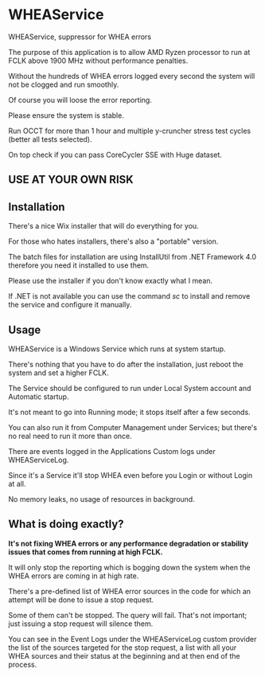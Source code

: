 # WHEAService
WHEAService, suppressor for WHEA errors

The purpose of this application is to allow AMD Ryzen processor to run at FCLK above 1900 MHz without performance penalties.

Without the hundreds of WHEA errors logged every second the system will not be clogged and run smoothly.

Of course you will loose the error reporting.

Please ensure the system is stable. 

Run OCCT for more than 1 hour and multiple y-cruncher stress test cycles (better all tests selected).

On top check if you can pass CoreCycler SSE with Huge dataset.


## **USE AT YOUR OWN RISK**


## Installation

There's a nice Wix installer that will do everything for you.

For those who hates installers, there's also a "portable" version.

The batch files for installation are using InstallUtil from .NET Framework 4.0 therefore you need it installed to use them.

Please use the installer if you don't know exactly what I mean.

If .NET is not available you can use the command *sc* to install and remove the service and configure it manually.


## Usage

WHEAService is a Windows Service which runs at system startup.

There's nothing that you have to do after the installation, just reboot the system and set a higher FCLK.

The Service should be configured to run under Local System account and Automatic startup.


It's not meant to go into Running mode; it stops itself after a few seconds.

You can also run it from Computer Management under Services; but there's no real need to run it more than once.

There are events logged in the Applications Custom logs under WHEAServiceLog.

Since it's a Service it'll stop WHEA even before you Login or without Login at all.

No memory leaks, no usage of resources in background.

## What is doing exactly?

**It's not fixing WHEA errors or any performance degradation or stability issues that comes from running at high FCLK.**

It will only stop the reporting which is bogging down the system when the WHEA errors are coming in at high rate.

There's a pre-defined list of WHEA error sources in the code for which an attempt will be done to issue a stop request.

Some of them can't be stopped. The query will fail. That's not important; just issuing a stop request will silence them.

You can see in the Event Logs under the WHEAServiceLog custom provider the list of the sources targeted for the stop request, a list with all your WHEA sources and their status at the beginning and at then end of the process.


